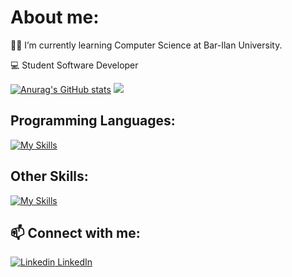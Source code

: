 # About me:



👨‍🎓 I’m currently learning Computer Science at Bar-Ilan University.

💻 Student Software Developer

[![Anurag's GitHub stats](https://github-readme-stats.vercel.app/api?username=BenEli1&theme=dark&show_icons=true)](https://github.com/anuraghazra/github-readme-stats)
![](https://leetcard.jacoblin.cool/BenEli1?theme=dark)

## Programming Languages:
[![My Skills](https://skillicons.dev/icons?i=python,java,cpp,c,bash,mysql,html,css,js,ocaml,prolog)](https://skillicons.dev)
## Other Skills:
[![My Skills](https://skillicons.dev/icons?i=androidstudio,vscode,visualstudio,idea,linux,eclipse,bootstrap)](https://skillicons.dev)

## 📫 Connect with me:

[![Linkedin](https://i.stack.imgur.com/gVE0j.png) LinkedIn](https://www.linkedin.com/in/ben-eli-02103b212/)
&nbsp;

